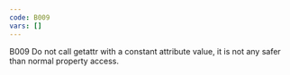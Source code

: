 ```yaml
---
code: B009
vars: []
---
```


B009 Do not call getattr with a constant attribute value, it is not any safer than normal property access.